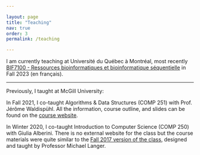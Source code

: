 ```yaml
---

layout: page
title: "Teaching"
nav: true
order: 3
permalink: /teaching

---
```


I am currently teaching at Université du Québec à Montréal, most recently [BIF7100 - Ressources bioinformatiques et bioinformatique séquentielle](https://etudier.uqam.ca/cours?sigle=BIF7100) in Fall 2023 (en français).



---

Previously, I taught at McGill University:

In Fall 2021, I co-taught Algorithms & Data Structures (COMP 251) with Prof. Jérôme Waldispühl. All the information, course outline, and slides can be found on the [course website](https://www.cs.mcgill.ca/~jeromew/comp251.html).

In Winter 2020, I co-taught Introduction to Computer Science (COMP 250) with Giulia Alberini. There is no external website for the class but the course materials were quite similar to the [Fall 2017 version of the class](http://www.cim.mcgill.ca/~langer/250-2017.html), designed and taught by Professor Michael Langer. 


